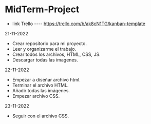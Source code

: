 # MidTerm-Project

- link Trello ---- https://trello.com/b/ak8cN1TG/kanban-template

21-11-2022

- Crear repositorio para mi proyecto.
- Leer y organizarme el trabajo.
- Crear todos los archivos, HTML, CSS, JS.
- Descargar todas las imagenes.

22-11-2022

- Empezar a diseñar archivo html.
- Terminar el archivo HTML.
- Añadir todas las imágenes.
- Empezar archivo CSS.

23-11-2022

- Seguir con el archivo CSS.
